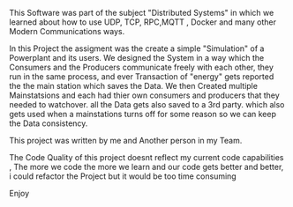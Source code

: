 This Software was part of the subject "Distributed Systems" in which we learned about how to use UDP, TCP, RPC,MQTT , Docker and many other Modern Communications ways.

In this Project the assigment was the create a simple "Simulation" of a Powerplant and its users. 
We designed the System in a way which the Consumers and the Producers communicate freely with each other, they run in the same process, and ever Transaction of "energy" gets reported the the main station which saves the Data.
We then Created multiple Mainstatsions and each had thier own consumers and producers that they needed to watchover. 
all the Data gets also saved to a 3rd party. which also gets used when a mainstations turns off for some reason so we can keep the Data consistency.

This project was written by me and Another person in my Team. 

The Code Quality of this project doesnt reflect my current code capabilities , The more we code the more we learn and our code gets better and better, i could refactor the Project but it would be too time consuming   

Enjoy
